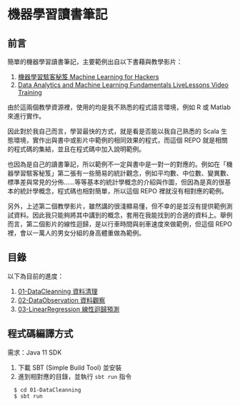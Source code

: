 機器學習讀書筆記
=================

前言
-----------
簡單的機器學習讀書筆記，主要範例出自以下書藉與教學影片：

1. [機器學習駭客秘笈 Machine Learning for Hackers][01]
2. [Data Analytics and Machine Learning Fundamentals LiveLessons Video Training][02]

由於這兩個教學資源裡，使用的均是我不熟悉的程式語言環境，例如 R 或 Matlab 來進行實作。

因此對於我自己而言，學習最快的方式，就是看是否能以我自己熟悉的 Scala 生態環境，實作出與書中或影片中範例的相同效果的程式，而這個 REPO 就是相關的程式碼的集結，並且在程式碼中加入說明範例。

也因為是自己的讀書筆記，所以範例不一定與書中是一對一的對應的。例如在「機器學習駭客秘笈」第二張有一些簡易的統計觀念，例如平均數、中位數、變異數、標準差與常見的分佈……等等基本的統計學概念的介紹與作圖，但因為是真的很基本的統計學概念，程式碼也相對簡單，所以這個 REPO 裡就沒有相對應的範例。

另外，上述第二個教學影片，雖然講的很淺顯易懂，但不幸的是並沒有提供範例測試資料。因此我只能夠將其中講到的概念，套用在我能找到的合適的資料上。舉例而言，第二個影片的線性迴歸，是以行車時間與剎車速度來做範例，但這個 REPO 裡，會以一萬人的男女分組的身高體重做為範例。

目錄
-----

以下為目前的進度：

1. [01-DataCleanning 資料清理](01-DataCleanning/)
2. [02-DataObservation 資料觀察](02-DataObservation/)
3. [03-LinearRegression 線性迴歸預測](03-LinearRegression/)

程式碼編譯方式
---------------

需求：Java 11 SDK

1. 下載 SBT (Simple Build Tool) 並安裝
2. 進到相對應的目錄，並執行 `sbt run` 指令

```console
  $ cd 01-DataCleanning
  $ sbt run
```

[01]: https://learning.oreilly.com/library/view/machine-learning-for/9781449330514/
[02]: https://learning.oreilly.com/videos/data-analytics-and/9780135557358/
